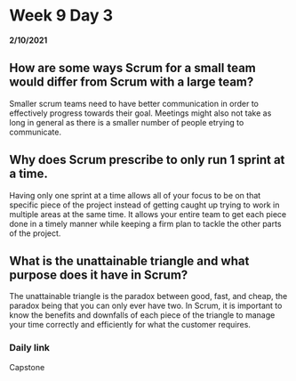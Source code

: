 # Week 9 Day 3
__2/10/2021__

## How are some ways Scrum for a small team would differ from Scrum with a large team?

Smaller scrum teams need to have better communication in order to effectively progress towards their goal. Meetings might also not take as long in general as there is a smaller number of people etrying to communicate.

## Why does Scrum prescribe to only run 1 sprint at a time.

Having only one sprint at a time allows all of your focus to be on that specific piece of the project instead of getting caught up trying to work in multiple areas at the same time. It allows your entire team to get each piece done in a timely manner while keeping a firm plan to tackle the other parts of the project.

## What is the unattainable triangle and what purpose does it have in Scrum?

The unattainable triangle is the paradox between good, fast, and cheap, the paradox being that you can only ever have two. In Scrum, it is important to know the benefits and downfalls of each piece of the triangle to manage your time correctly and efficiently for what the customer requires.

### Daily link
Capstone